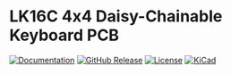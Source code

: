 # LK16C 4x4 Daisy-Chainable Keyboard PCB

[![Documentation](https://img.shields.io/badge/Documentation-Latest-brightgreen?style=for-the-badge&logo=docusaurus&logoColor=white)](https://lambdakb.dev/devices/lm0dk)
[![GitHub Release](https://img.shields.io/github/v/release/lambdakb/mouse-lm0dk?label=Release&style=for-the-badge&logo=github&logoColor=white)](https://github.com/lambdakb/mouse-lm0dk/releases/latest)
[![License](https://img.shields.io/badge/License-CERN--OHL--S--2.0-0099B0?style=for-the-badge&logo=opensourcehardware&logoColor=white)](/LICENSE)
[![KiCad](https://img.shields.io/badge/KiCad-v9-orange?style=for-the-badge&logo=kicad&logoColor=white&logoSize=auto)](https://www.kicad.org/)
